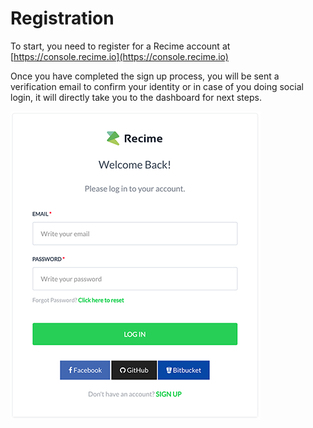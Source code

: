 # Registration

To start, you need to register for a Recime account at [https://console.recime.io](https://console.recime.io)

Once you have completed the sign up process, you will be sent a verification email to confirm your identity or in case of you doing social login, it will directly take you to the dashboard for next steps.

![](register.png)

